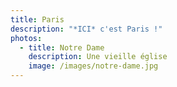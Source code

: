 ```yaml
---
title: Paris
description: "*ICI* c'est Paris !"
photos:
  - title: Notre Dame
    description: Une vieille église
    image: /images/notre-dame.jpg
---
```

